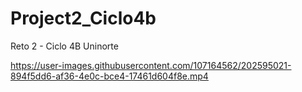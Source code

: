 # Project2_Ciclo4b
Reto 2 - Ciclo 4B Uninorte


https://user-images.githubusercontent.com/107164562/202595021-894f5dd6-af36-4e0c-bce4-17461d604f8e.mp4

